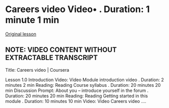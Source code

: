 # Careers video Video• . Duration: 1 minute 1 min

[Original lesson](https://www.coursera.org/learn/uol-fundamentals-of-computer-science/lecture/hUizJ/careers-video)

## NOTE: VIDEO CONTENT WITHOUT EXTRACTABLE TRANSCRIPT ##

Title: Careers video | Coursera

Lesson 1.0 Introduction Video: Video Module introduction video . Duration: 2 minutes 2 min Reading: Reading Course syllabus . Duration: 20 minutes 20 min Discussion Prompt: About you – introduce yourself in the forum . Duration: 20 minutes 20 min Reading: Reading Getting started in this module . Duration: 10 minutes 10 min Video: Video Careers video ....

